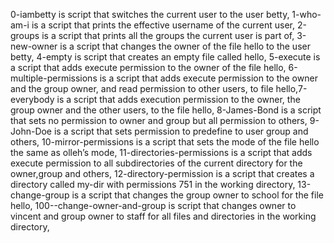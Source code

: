 0-iambetty is script that switches the current user to the user betty,
1-who-am-i is a script that prints the effective username of the current user,
2-groups is a script that prints all the groups the current user is part of,
3-new-owner is a script that changes the owner of the file hello to the user betty,
4-empty is script that creates an empty file called hello,
5-execute is a script that adds execute permission to the owner of the file hello,
6-multiple-permissions is a script that  adds execute permission to the owner and the group owner, and read permission to other users, to file hello,7-everybody is a script that adds execution permission to the owner, the group owner and the other users, to the file hello,
8-James-Bond is a script that sets no permission to owner and group but all permission to others,
9-John-Doe is a script that sets permission to predefine to user group and others,
10-mirror-permissions is a script that sets the mode of the file hello the same as olleh’s mode,
11-directories-permissions is a script that adds execute permission to all subdirectories of the current directory for the owner,group and  others,
12-directory-permission is a script that creates a directory called my-dir with permissions 751 in the working directory,
13-change-group is a script that changes the group owner to school for the file hello,
100--change-owner-and-group is script that changes owner to vincent and group owner to staff for all files and directories in the working directory,
